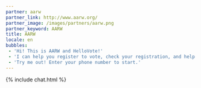 ```yaml
---
partner: aarw
partner_link: http://www.aarw.org/
partner_image: /images/partners/aarw.png
partner_keyword: AARW
title: AARW
locale: en
bubbles:
 - 'Hi! This is AARW and HelloVote!'
 - 'I can help you register to vote, check your registration, and help your friends register.'
 - 'Try me out! Enter your phone number to start.'
---
```

{% include chat.html %}



